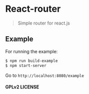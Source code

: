# React-router

> Simple router for react.js

## Example

For running the example:

```sh
$ npm run build-example
$ npm start-server
```

Go to `http://localhost:8080/example`

#### GPLv2 LICENSE
